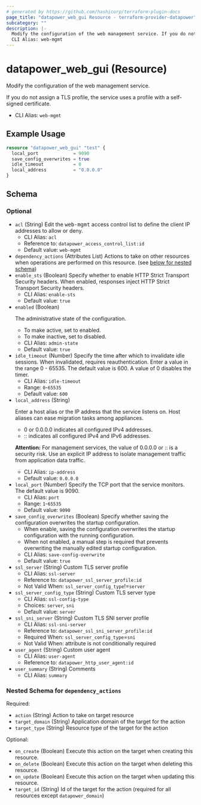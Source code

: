 ```yaml
---
# generated by https://github.com/hashicorp/terraform-plugin-docs
page_title: "datapower_web_gui Resource - terraform-provider-datapower"
subcategory: ""
description: |-
  Modify the configuration of the web management service. If you do not assign a TLS profile, the service uses a profile with a self-signed certificate.
  CLI Alias: web-mgmt
---
```


# datapower_web_gui (Resource)

Modify the configuration of the web management service. <p>If you do not assign a TLS profile, the service uses a profile with a self-signed certificate.</p>
  - CLI Alias: `web-mgmt`

## Example Usage

```terraform
resource "datapower_web_gui" "test" {
  local_port             = 9090
  save_config_overwrites = true
  idle_timeout           = 0
  local_address          = "0.0.0.0"
}
```

<!-- schema generated by tfplugindocs -->
## Schema

### Optional

- `acl` (String) Edit the <tt>web-mgmt</tt> access control list to define the client IP addresses to allow or deny.
  - CLI Alias: `acl`
  - Reference to: `datapower_access_control_list:id`
  - Default value: `web-mgmt`
- `dependency_actions` (Attributes List) Actions to take on other resources when operations are performed on this resource. (see [below for nested schema](#nestedatt--dependency_actions))
- `enable_sts` (Boolean) Specify whether to enable HTTP Strict Transport Security headers. When enabled, responses inject HTTP Strict Transport Security headers.
  - CLI Alias: `enable-sts`
  - Default value: `true`
- `enabled` (Boolean) <p>The administrative state of the configuration.</p><ul><li>To make active, set to enabled.</li><li>To make inactive, set to disabled.</li></ul>
  - CLI Alias: `admin-state`
  - Default value: `true`
- `idle_timeout` (Number) Specify the time after which to invalidate idle sessions. When invalidated, requires reauthentication. Enter a value in the range 0 - 65535. The default value is 600. A value of 0 disables the timer.
  - CLI Alias: `idle-timeout`
  - Range: `0`-`65535`
  - Default value: `600`
- `local_address` (String) <p>Enter a host alias or the IP address that the service listens on. Host aliases can ease migration tasks among appliances.</p><ul><li>0 or 0.0.0.0 indicates all configured IPv4 addresses.</li><li>:: indicates all configured IPv4 and IPv6 addresses.</li></ul><p><b>Attention:</b> For management services, the value of 0.0.0.0 or :: is a security risk. Use an explicit IP address to isolate management traffic from application data traffic.</p>
  - CLI Alias: `ip-address`
  - Default value: `0.0.0.0`
- `local_port` (Number) Specify the TCP port that the service monitors. The default value is 9090.
  - CLI Alias: `port`
  - Range: `1`-`65535`
  - Default value: `9090`
- `save_config_overwrites` (Boolean) Specify whether saving the configuration overwrites the startup configuration. <ul><li>When enable, saving the configuration overwrites the startup configuration with the running configuration.</li><li>When not enabled, a manual step is required that prevents overwriting the manually edited startup configuration.</li></ul>
  - CLI Alias: `save-config-overwrite`
  - Default value: `true`
- `ssl_server` (String) Custom TLS server profile
  - CLI Alias: `ssl-server`
  - Reference to: `datapower_ssl_server_profile:id`
  - Not Valid When: `ssl_server_config_type`!=`server`
- `ssl_server_config_type` (String) Custom TLS server type
  - CLI Alias: `ssl-config-type`
  - Choices: `server`, `sni`
  - Default value: `server`
- `ssl_sni_server` (String) Custom TLS SNI server profile
  - CLI Alias: `ssl-sni-server`
  - Reference to: `datapower_ssl_sni_server_profile:id`
  - Required When: `ssl_server_config_type`=`sni`
  - Not Valid When: attribute is not conditionally required
- `user_agent` (String) Custom user agent
  - CLI Alias: `user-agent`
  - Reference to: `datapower_http_user_agent:id`
- `user_summary` (String) Comments
  - CLI Alias: `summary`

<a id="nestedatt--dependency_actions"></a>
### Nested Schema for `dependency_actions`

Required:

- `action` (String) Action to take on target resource
- `target_domain` (String) Application domain of the target for the action
- `target_type` (String) Resource type of the target for the action

Optional:

- `on_create` (Boolean) Execute this action on the target when creating this resource.
- `on_delete` (Boolean) Execute this action on the target when deleting this resource.
- `on_update` (Boolean) Execute this action on the target when updating this resource.
- `target_id` (String) Id of the target for the action (required for all resources except `datapower_domain`)
